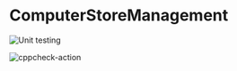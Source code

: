 # ComputerStoreManagement



![Unit testing](https://github.com/stepin104553/ComputerStoreManagement/workflows/Unit%20testing/badge.svg)

![cppcheck-action](https://github.com/stepin104553/ComputerStoreManagement/workflows/cppcheck-action/badge.svg)
